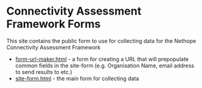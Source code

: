 # Connectivity Assessment Framework Forms
This site contains the public form to use for collecting data for the Nethope Connectivity Assessment Framework

* [form-url-maker.html](form-url-maker.html) - a form for creating a URL that will prepopulate common fields in the site-form (e.g. Organisation Name, email address to send results to etc.)
* [site-form.html](site-form.html) - the main form for collecting data
